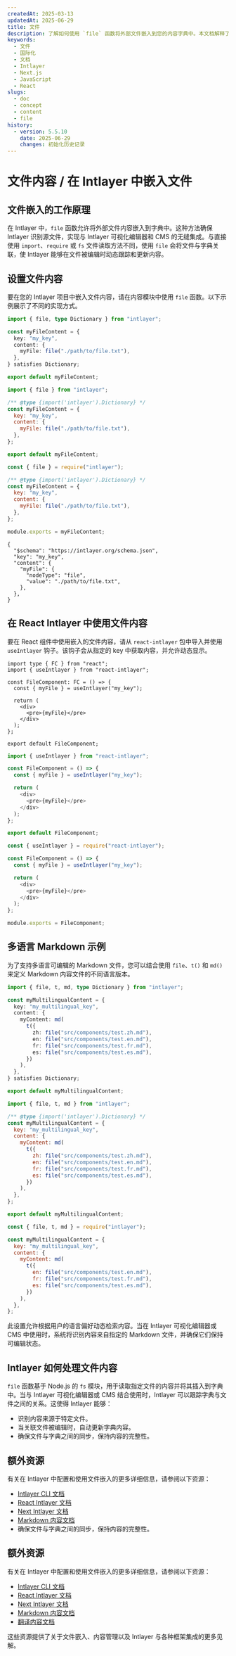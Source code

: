 ```yaml
---
createdAt: 2025-03-13
updatedAt: 2025-06-29
title: 文件
description: 了解如何使用 `file` 函数将外部文件嵌入到您的内容字典中。本文档解释了 Intlayer 如何动态链接和管理文件内容。
keywords:
  - 文件
  - 国际化
  - 文档
  - Intlayer
  - Next.js
  - JavaScript
  - React
slugs:
  - doc
  - concept
  - content
  - file
history:
  - version: 5.5.10
    date: 2025-06-29
    changes: 初始化历史记录
---
```


# 文件内容 / 在 Intlayer 中嵌入文件

## 文件嵌入的工作原理

在 Intlayer 中，`file` 函数允许将外部文件内容嵌入到字典中。这种方法确保 Intlayer 识别源文件，实现与 Intlayer 可视化编辑器和 CMS 的无缝集成。与直接使用 `import`、`require` 或 `fs` 文件读取方法不同，使用 `file` 会将文件与字典关联，使 Intlayer 能够在文件被编辑时动态跟踪和更新内容。

## 设置文件内容

要在您的 Intlayer 项目中嵌入文件内容，请在内容模块中使用 `file` 函数。以下示例展示了不同的实现方式。

```typescript fileName="**/*.content.ts" contentDeclarationFormat="typescript"
import { file, type Dictionary } from "intlayer";

const myFileContent = {
  key: "my_key",
  content: {
    myFile: file("./path/to/file.txt"),
  },
} satisfies Dictionary;

export default myFileContent;
```

```javascript fileName="**/*.content.mjs" contentDeclarationFormat="esm"
import { file } from "intlayer";

/** @type {import('intlayer').Dictionary} */
const myFileContent = {
  key: "my_key",
  content: {
    myFile: file("./path/to/file.txt"),
  },
};

export default myFileContent;
```

```javascript fileName="**/*.content.cjs" contentDeclarationFormat="commonjs"
const { file } = require("intlayer");

/** @type {import('intlayer').Dictionary} */
const myFileContent = {
  key: "my_key",
  content: {
    myFile: file("./path/to/file.txt"),
  },
};

module.exports = myFileContent;
```

```json5 fileName="**/*.content.json" contentDeclarationFormat="json"
{
  "$schema": "https://intlayer.org/schema.json",
  "key": "my_key",
  "content": {
    "myFile": {
      "nodeType": "file",
      "value": "./path/to/file.txt",
    },
  },
}
```

## 在 React Intlayer 中使用文件内容

要在 React 组件中使用嵌入的文件内容，请从 `react-intlayer` 包中导入并使用 `useIntlayer` 钩子。该钩子会从指定的 key 中获取内容，并允许动态显示。

```tsx fileName="**/*.tsx" codeFormat="typescript"
import type { FC } from "react";
import { useIntlayer } from "react-intlayer";

const FileComponent: FC = () => {
  const { myFile } = useIntlayer("my_key");

  return (
    <div>
      <pre>{myFile}</pre>
    </div>
  );
};

export default FileComponent;
```

```javascript fileName="**/*.mjx" codeFormat="esm"
import { useIntlayer } from "react-intlayer";

const FileComponent = () => {
  const { myFile } = useIntlayer("my_key");

  return (
    <div>
      <pre>{myFile}</pre>
    </div>
  );
};

export default FileComponent;
```

```javascript fileName="**/*.cjs" codeFormat="commonjs"
const { useIntlayer } = require("react-intlayer");

const FileComponent = () => {
  const { myFile } = useIntlayer("my_key");

  return (
    <div>
      <pre>{myFile}</pre>
    </div>
  );
};

module.exports = FileComponent;
```

## 多语言 Markdown 示例

为了支持多语言可编辑的 Markdown 文件，您可以结合使用 `file`、`t()` 和 `md()` 来定义 Markdown 内容文件的不同语言版本。

```typescript fileName="**/*.content.ts" contentDeclarationFormat="typescript"
import { file, t, md, type Dictionary } from "intlayer";

const myMultilingualContent = {
  key: "my_multilingual_key",
  content: {
    myContent: md(
      t({
        zh: file("src/components/test.zh.md"),
        en: file("src/components/test.en.md"),
        fr: file("src/components/test.fr.md"),
        es: file("src/components/test.es.md"),
      })
    ),
  },
} satisfies Dictionary;

export default myMultilingualContent;
```

```javascript fileName="**/*.content.mjs" contentDeclarationFormat="esm"
import { file, t, md } from "intlayer";

/** @type {import('intlayer').Dictionary} */
const myMultilingualContent = {
  key: "my_multilingual_key",
  content: {
    myContent: md(
      t({
        zh: file("src/components/test.zh.md"),
        en: file("src/components/test.en.md"),
        fr: file("src/components/test.fr.md"),
        es: file("src/components/test.es.md"),
      })
    ),
  },
};

export default myMultilingualContent;
```

```javascript fileName="**/*.content.cjs" contentDeclarationFormat="commonjs"
const { file, t, md } = require("intlayer");

const myMultilingualContent = {
  key: "my_multilingual_key",
  content: {
    myContent: md(
      t({
        en: file("src/components/test.en.md"),
        fr: file("src/components/test.fr.md"),
        es: file("src/components/test.es.md"),
      })
    ),
  },
};
```

此设置允许根据用户的语言偏好动态检索内容。当在 Intlayer 可视化编辑器或 CMS 中使用时，系统将识别内容来自指定的 Markdown 文件，并确保它们保持可编辑状态。

## Intlayer 如何处理文件内容

`file` 函数基于 Node.js 的 `fs` 模块，用于读取指定文件的内容并将其插入到字典中。当与 Intlayer 可视化编辑器或 CMS 结合使用时，Intlayer 可以跟踪字典与文件之间的关系。这使得 Intlayer 能够：

- 识别内容来源于特定文件。
- 当关联文件被编辑时，自动更新字典内容。
- 确保文件与字典之间的同步，保持内容的完整性。

## 额外资源

有关在 Intlayer 中配置和使用文件嵌入的更多详细信息，请参阅以下资源：

- [Intlayer CLI 文档](https://github.com/aymericzip/intlayer/blob/main/docs/docs/zh/intlayer_cli.md)
- [React Intlayer 文档](https://github.com/aymericzip/intlayer/blob/main/docs/docs/zh/intlayer_with_create_react_app.md)
- [Next Intlayer 文档](https://github.com/aymericzip/intlayer/blob/main/docs/docs/zh/intlayer_with_nextjs_15.md)
- [Markdown 内容文档](https://github.com/aymericzip/intlayer/blob/main/docs/docs/zh/dictionary/markdown.md)
- 确保文件与字典之间的同步，保持内容的完整性。

## 额外资源

有关在 Intlayer 中配置和使用文件嵌入的更多详细信息，请参阅以下资源：

- [Intlayer CLI 文档](https://github.com/aymericzip/intlayer/blob/main/docs/docs/zh/intlayer_cli.md)
- [React Intlayer 文档](https://github.com/aymericzip/intlayer/blob/main/docs/docs/zh/intlayer_with_create_react_app.md)
- [Next Intlayer 文档](https://github.com/aymericzip/intlayer/blob/main/docs/docs/zh/intlayer_with_nextjs_15.md)
- [Markdown 内容文档](https://github.com/aymericzip/intlayer/blob/main/docs/docs/zh/dictionary/markdown.md)
- [翻译内容文档](https://github.com/aymericzip/intlayer/blob/main/docs/docs/zh/dictionary/translation.md)

这些资源提供了关于文件嵌入、内容管理以及 Intlayer 与各种框架集成的更多见解。
